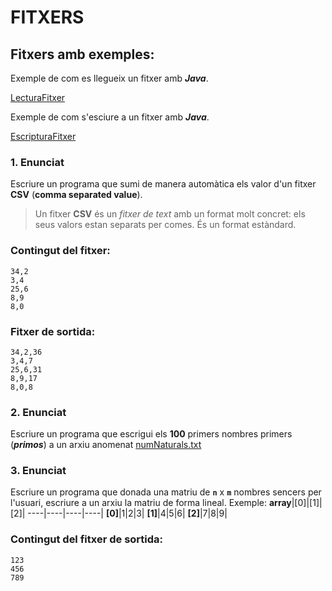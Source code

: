 # FITXERS

## Fitxers amb exemples:

Exemple de com es llegueix un fitxer amb ***Java***.

[LecturaFitxer](LecturaFitxer.java)

Exemple de com s'esciure a un fitxer amb ***Java***.

[EscripturaFitxer](EscripturaFitxer.java)


### **1.** **Enunciat**

Escriure un programa que sumi de manera automàtica els valor d'un fitxer **CSV** (**comma separated value**).
> Un fitxer **CSV** és un *fitxer de text* amb un format molt concret: els seus valors estan separats per comes. És un format estàndard.

### Contingut del fitxer:
```
34,2
3,4
25,6
8,9
8,0
```
### Fitxer de sortida:
```
34,2,36
3,4,7
25,6,31
8,9,17
8,0,8
```


### **2.** **Enunciat**

Escriure un programa que escrigui els **100** primers nombres primers (***primos***) a un arxiu anomenat [numNaturals.txt](numNaturals.txt)

### **3.** **Enunciat**

Escriure un programa que donada una matriu de **```n```** x **```m```** nombres sencers per l'usuari, escriure a un arxiu la matriu de forma lineal.
Exemple:
**array**|[0]|[1]|[2]|
----|----|----|----|
**[0]**|1|2|3|
**[1]**|4|5|6|
**[2]**|7|8|9|

### Contingut del fitxer de sortida:
```
123
456
789
```
